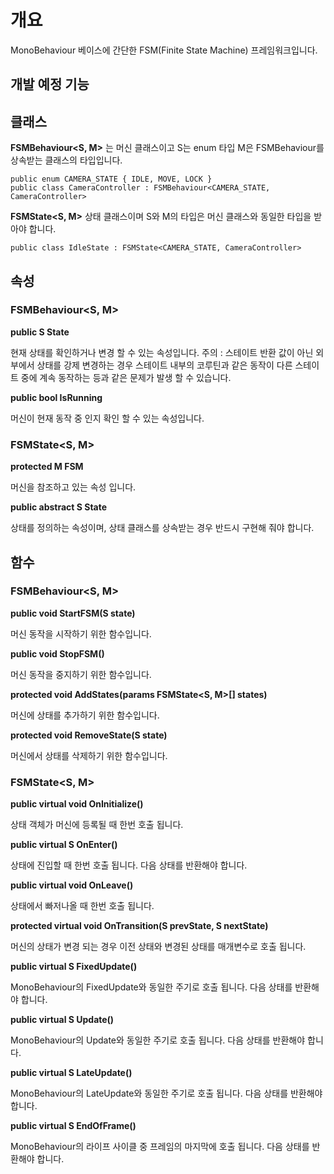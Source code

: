 # 개요
MonoBehaviour 베이스에 간단한 FSM(Finite State Machine) 프레임워크입니다.

## 개발 예정 기능

## 클래스

**FSMBehaviour\<S, M>** 는 머신 클래스이고 S는 enum 타입 M은 FSMBehaviour를 상속받는 클래스의 타입입니다.

```
public enum CAMERA_STATE { IDLE, MOVE, LOCK }
public class CameraController : FSMBehaviour<CAMERA_STATE, CameraController>
```

**FSMState\<S, M>** 상태 클래스이며 S와 M의 타입은 머신 클래스와 동일한 타입을 받아야 합니다.

```
public class IdleState : FSMState<CAMERA_STATE, CameraController>
```

## 속성

### FSMBehaviour\<S, M>

**public S State**

현재 상태를 확인하거나 변경 할 수 있는 속성입니다. 
주의 : 스테이트 반환 값이 아닌 외부에서 상태를 강제 변경하는 경우 스테이트 내부의 코루틴과 같은 동작이 다른 스테이트 중에 계속 동작하는 등과 같은 문제가 발생 할 수 있습니다.

**public bool IsRunning**

머신이 현재 동작 중 인지 확인 할 수 있는 속성입니다.

### FSMState\<S, M>

**protected M FSM**

머신을 참조하고 있는 속성 입니다.

**public abstract S State**

상태를 정의하는 속성이며, 상태 클래스를 상속받는 경우 반드시 구현해 줘야 합니다.

## 함수

### FSMBehaviour\<S, M>

**public void StartFSM(S state)**

머신 동작을 시작하기 위한 함수입니다.

**public void StopFSM()**

머신 동작을 중지하기 위한 함수입니다.

**protected void AddStates(params FSMState\<S, M>[] states)**

머신에 상태를 추가하기 위한 함수입니다.

**protected void RemoveState(S state)**

머신에서 상태를 삭제하기 위한 함수입니다.

### FSMState\<S, M>

**public virtual void OnInitialize()**

상태 객체가 머신에 등록될 때 한번 호출 됩니다.

**public virtual S OnEnter()**

상태에 진입할 때 한번 호출 됩니다. 다음 상태를 반환해야 합니다.

**public virtual void OnLeave()**

상태에서 빠저나올 때 한번 호출 됩니다.

**protected virtual void OnTransition(S prevState, S nextState)**

머신의 상태가 변경 되는 경우 이전 상태와 변경된 상태를 매개변수로 호출 됩니다.

**public virtual S FixedUpdate()**

MonoBehaviour의 FixedUpdate와 동일한 주기로 호출 됩니다. 다음 상태를 반환해야 합니다.

**public virtual S Update()**

MonoBehaviour의 Update와 동일한 주기로 호출 됩니다. 다음 상태를 반환해야 합니다.

**public virtual S LateUpdate()**

MonoBehaviour의 LateUpdate와 동일한 주기로 호출 됩니다. 다음 상태를 반환해야 합니다.

**public virtual S EndOfFrame()**

MonoBehaviour의 라이프 사이클 중 프레임의 마지막에 호출 됩니다. 다음 상태를 반환해야 합니다.
